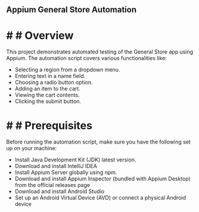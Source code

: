 ## Appium General Store Automation
# # # Overview
This project demonstrates automated testing of the General Store app using Appium. The automation script covers various functionalities like:
- Selecting a region from a dropdown menu.
- Entering text in a name field.
- Choosing a radio button option.
- Adding an item to the cart.
- Viewing the cart contents.
- Clicking the submit button.
# # # Prerequisites
Before running the automation script, make sure you have the following set up on your machine:
- Install Java Development Kit (JDK) latest version.
- Download and install IntelliJ IDEA
- Install Appium Server globally using npm.
- Download and install Appium Inspector (bundled with Appium Desktop) from the official releases page
- Download and install Android Studio
- Set up an Android Virtual Device (AVD) or connect a physical Android device
